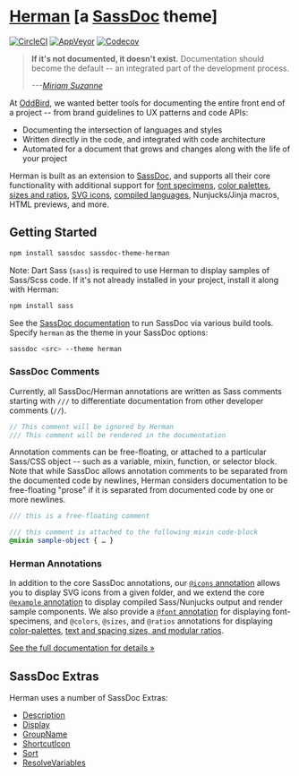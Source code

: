 # [Herman][herman] [a [SassDoc][sassdoc] theme]

[![CircleCI](https://dl.circleci.com/status-badge/img/gh/oddbird/sassdoc-theme-herman/tree/main.svg?style=svg)](https://dl.circleci.com/status-badge/redirect/gh/oddbird/sassdoc-theme-herman/tree/main)
[![AppVeyor](https://ci.appveyor.com/api/projects/status/w02fa9k998fywntl/branch/main?svg=true)](https://ci.appveyor.com/project/jgerigmeyer/sassdoc-theme-herman/branch/main)
[![Codecov](https://codecov.io/gh/oddbird/sassdoc-theme-herman/branch/main/graph/badge.svg?token=dy36BBNFFu)](https://codecov.io/gh/oddbird/sassdoc-theme-herman)

> **If it's not documented, it doesn't exist.**
> Documentation should become the default --
> an integrated part of the development process.
>
> <cite>---<a href="https://www.oddbird.net/authors/miriam/">Miriam Suzanne</a></cite>

At [OddBird][oddbird],
we wanted better tools for documenting
the entire front end of a project --
from brand guidelines to UX patterns and code APIs:

- Documenting the intersection of languages and styles
- Written directly in the code,
  and integrated with code architecture
- Automated for a document that grows and changes
  along with the life of your project

Herman is built as an extension to [SassDoc][sassdoc],
and supports all their core functionality
with additional support for
[font specimens][font-docs], [color palettes][color-preview],
[sizes and ratios][size-preview], [SVG icons][icon-docs],
[compiled languages][example-docs], Nunjucks/Jinja macros, HTML previews,
and more.

[font-docs]: https://www.oddbird.net/herman/docs/demo_fonts.html
[color-preview]: https://www.oddbird.net/herman/docs/demo_colors.html
[size-preview]: https://www.oddbird.net/herman/docs/demo_sizes.html
[icon-docs]: https://www.oddbird.net/herman/docs/demo_icons.html
[example-docs]: https://www.oddbird.net/herman/docs/demo_examples.html

## Getting Started

```bash
npm install sassdoc sassdoc-theme-herman
```

Note: Dart Sass (`sass`)
is required to use Herman
to display samples of Sass/Scss code.
If it's not already installed in your project,
install it along with Herman:

```bash
npm install sass
```

See the [SassDoc documentation](http://sassdoc.com/getting-started/)
to run SassDoc via various build tools.
Specify `herman` as the theme
in your SassDoc options:

```bash
sassdoc <src> --theme herman
```

### SassDoc Comments

Currently,
all SassDoc/Herman annotations are written as Sass comments
starting with `///` to differentiate documentation
from other developer comments (`//`).

```scss
// This comment will be ignored by Herman
/// This comment will be rendered in the documentation
```

Annotation comments can be free-floating,
or attached to a particular Sass/CSS object --
such as a variable, mixin, function, or selector block.
Note that while SassDoc allows annotation comments
to be separated from the documented code by newlines,
Herman considers documentation to be free-floating "prose" if
it is separated from documented code by one or more newlines.

```scss
/// this is a free-floating comment

/// this comment is attached to the following mixin code-block
@mixin sample-object { … }
```

### Herman Annotations

In addition to the core SassDoc annotations,
our [`@icons` annotation][icon-docs] allows you to
display SVG icons from a given folder,
and we extend the core [`@example` annotation][example-docs]
to display compiled Sass/Nunjucks output
and render sample components.
We also provide a [`@font` annotation][font-docs]
for displaying font-specimens,
and `@colors`, `@sizes`, and `@ratios` annotations
for displaying [color-palettes][color-preview],
[text and spacing sizes, and modular ratios][size-preview].

[herman]: https://www.oddbird.net/herman/
[oddbird]: https://www.oddbird.net/
[sassdoc]: http://sassdoc.com/

[See the full documentation for details »][docs]

[docs]: https://www.oddbird.net/herman/docs/CONFIGURATION.html

## SassDoc Extras

Herman uses a number of SassDoc Extras:

- [Description](http://sassdoc.com/extra-tools/#description-description-descriptionpath)
- [Display](http://sassdoc.com/extra-tools/#display-toggle-display)
- [GroupName](http://sassdoc.com/extra-tools/#groups-aliases-groupname)
- [ShortcutIcon](http://sassdoc.com/extra-tools/#shortcut-icon-shortcuticon)
- [Sort](http://sassdoc.com/extra-tools/#sort-sort)
- [ResolveVariables](http://sassdoc.com/extra-tools/#resolved-variables-resolvevariables)
